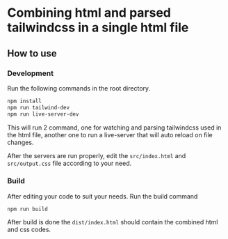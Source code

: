 # Combining html and parsed tailwindcss in a single html file


## How to use

### Development

Run the following commands in the root directory.

```bash
npm install
npm run tailwind-dev
npm run live-server-dev
```
This will run 2 command, one for watching and parsing tailwindcss used in the html file, another one to run a live-server that will auto reload on file changes.

After the servers are run properly, edit the `src/index.html` and `src/output.css` file according to your need.


### Build
After editing your code to suit your needs. Run the build command
```
npm run build
```
After build is done the `dist/index.html` should contain the combined html and css codes.

